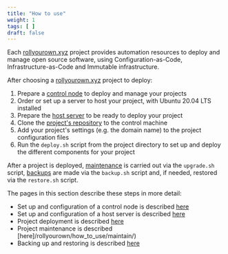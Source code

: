 ```yaml
---
title: "How to use"
weight: 1
tags: [ ]
draft: false
---
```


Each [rollyourown.xyz](https://rollyourown.xyz) project provides automation resources to deploy and manage open source software, using Configuration-as-Code, Infrastructure-as-Code and Immutable infrastructure.

<!--more-->

After choosing a [rollyourown.xyz](https://rollyourown.xyz) project to deploy:

1. Prepare a [control node](/rollyourown/how_to_use/control_node/) to deploy and manage your projects
2. Order or set up a server to host your project, with Ubuntu 20.04 LTS installed
3. Prepare the [host server](/rollyourown/how_to_use/host_server/) to be ready to deploy your project
4. Clone the [project's repository](/rollyourown/projects/) to the control machine
5. Add your project's settings (e.g. the domain name) to the project configuration files
6. Run the `deploy.sh` script from the project directory to set up and deploy the different components for your project

After a project is deployed, [maintenance](/rollyourown/how_to_use/maintain/) is carried out via the `upgrade.sh` script, [backups](/rollyourown/how_to_use/back_up_and_restore/) are made via the `backup.sh` script and, if needed, restored via the `restore.sh` script.

The pages in this section describe these steps in more detail:

* Set up and configuration of a control node is described [here](/rollyourown/how_to_use/control_node/)
* Set up and configuration of a host server is described [here](/rollyourown/how_to_use/host_server/)
* Project deployment is described [here](/rollyourown/how_to_use/deploy/)
* Project maintenance is described [here]/rollyourown/how_to_use/maintain/)
* Backing up and restoring is described [here](/rollyourown/how_to_use/back_up_and_restore/)
